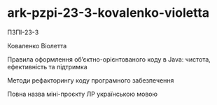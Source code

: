 # ark-pzpi-23-3-kovalenko-violetta

ПЗПІ-23-3

Коваленко Віолетта

Правила оформлення об’єктно-орієнтованого коду в Java: чистота, ефективність та підтримка

Методи рефакторингу коду програмного забезпечення

Повна назва міні-проєкту ЛР українською мовою
